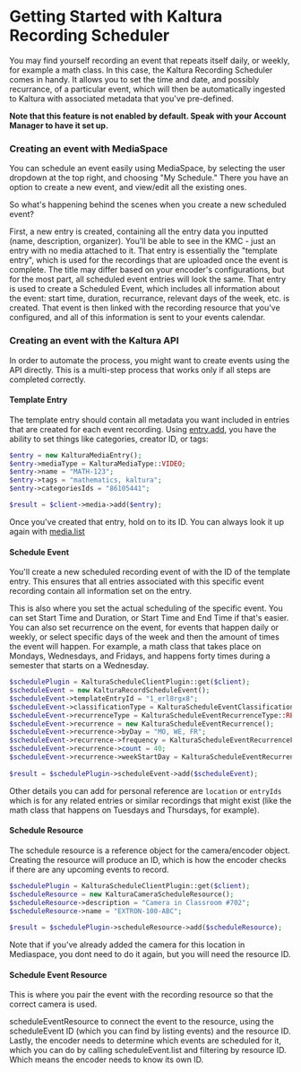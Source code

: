 # Getting Started with Kaltura Recording Scheduler 

You may find yourself recording an event that repeats itself daily, or weekly, for example a math class. In this case, the Kaltura Recording Scheduler comes in handy. 
It allows you to set the time and date, and possibly recurrance, of a particular event, which will then be automatically ingested to Kaltura with associated metadata that you've pre-defined. 

**Note that this feature is not enabled by default. Speak with your Account Manager to have it set up.**

### Creating an event with MediaSpace

You can schedule an event easily using MediaSpace, by selecting the user dropdown at the top right, and choosing "My Schedule." There you have an option to create a new event, and view/edit all the existing ones. 

So what's happening behind the scenes when you create a new scheduled event?

First, a new entry is created, containing all the entry data you inputted (name, description, organizer). You'll be able to see in the KMC - just an entry with no media attached to it. 
That entry is essentially the "template entry",  which is used for the recordings that are uploaded once the event is complete. The title may differ based on your encoder's configurations, but for the most part, all scheduled event entries will look the same. 
That entry is used to create a Scheduled Event, which includes all information about the event: start time, duration, recurrance, relevant days of the week, etc. 
is created. That event is then linked with the recording resource that you've configured, and all of this information is sent to your events calendar. 

### Creating an event with the Kaltura API  

In order to automate the process, you might want to create events using the API directly. This is a multi-step process that works only if all steps are completed correctly. 

#### Template Entry 

The template entry should contain all metadata you want included in entries that are created for each event recording. Using [entry.add](https://developer.kaltura.com/console/service/media/action/add), you have the ability to set things like categories, creator ID, or tags:

```php
$entry = new KalturaMediaEntry();
$entry->mediaType = KalturaMediaType::VIDEO;
$entry->name = "MATH-123";
$entry->tags = "mathematics, kaltura";
$entry->categoriesIds = "86105441";

$result = $client->media->add($entry);
```

Once you've created that entry, hold on to its ID. You can always look it up again with [media.list](https://developer.kaltura.com/console/service/media/action/list)

#### Schedule Event 

You'll create a new scheduled recording event of with the ID of the template entry. This ensures that all entries associated with this specific event recording contain all information set on the entry. 

This is also where you set the actual scheduling of the specific event. You can set Start Time and Duration, or Start Time and End Time if that's easier. You can also set recurrence on the event, for events that happen daily or weekly, or select specific days of the week and then the amount of times the event will happen. 
For example, a math class that takes place on Mondays, Wednesdays, and Fridays, and happens forty times during a semester that starts on a Wednesday.



```php
$schedulePlugin = KalturaScheduleClientPlugin::get($client);
$scheduleEvent = new KalturaRecordScheduleEvent();
$scheduleEvent->templateEntryId = "1_erl8rgx8";
$scheduleEvent->classificationType = KalturaScheduleEventClassificationType::PUBLIC_EVENT;
$scheduleEvent->recurrenceType = KalturaScheduleEventRecurrenceType::RECURRING;
$scheduleEvent->recurrence = new KalturaScheduleEventRecurrence();
$scheduleEvent->recurrence->byDay = "MO, WE, FR";
$scheduleEvent->recurrence->frequency = KalturaScheduleEventRecurrenceFrequency::DAILY;
$scheduleEvent->recurrence->count = 40;
$scheduleEvent->recurrence->weekStartDay = KalturaScheduleEventRecurrenceDay::WEDNESDAY;
  
$result = $schedulePlugin->scheduleEvent->add($scheduleEvent);
```

Other details you can add for personal reference are `location` or `entryIds` which is for any related entries or similar recordings that might exist (like the math class that happens on Tuesdays and Thursdays, for example). 

#### Schedule Resource 

The schedule resource is a reference object for the camera/encoder object. Creating the resource will produce an ID, which is how the encoder checks if there are any upcoming events to record. 

```php 
$schedulePlugin = KalturaScheduleClientPlugin::get($client);
$scheduleResource = new KalturaCameraScheduleResource();
$scheduleResource->description = "Camera in Classroom #702";
$scheduleResource->name = "EXTRON-100-ABC";
  
$result = $schedulePlugin->scheduleResource->add($scheduleResource);
```

Note that if you've already added the camera for this location in Mediaspace, you dont need to do it again, but you will need the resource ID.

#### Schedule Event Resource 

This is where you pair the event with the recording resource so that the correct camera is used. 

scheduleEventResource to connect the event to the resource, using the scheduleEvent ID (which you can find by listing events) and the resource ID.
Lastly, the encoder needs to determine which events are scheduled for it, which you can do by calling scheduleEvent.list and filtering by resource ID. Which means the encoder needs to know its own ID.
 
